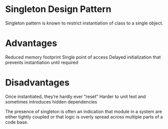 Singleton Design Pattern
=========================

Singleton pattern is known to restrict instantiation of class to a single object.

Advantages
==================
Reduced memory footprint
Single point of access
Delayed initialization that prevents instantiation until required

Disadvantages
===============
Once instantiated, they’re hardly ever “reset”
Harder to unit test and sometimes introduces hidden dependencies

The presence of singleton is often an indication that module in a system are either tightly coupled or that logic is overly spread across multiple parts of a code base.
